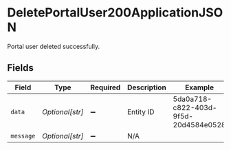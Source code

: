 # DeletePortalUser200ApplicationJSON

Portal user deleted successfully.


## Fields

| Field                                | Type                                 | Required                             | Description                          | Example                              |
| ------------------------------------ | ------------------------------------ | ------------------------------------ | ------------------------------------ | ------------------------------------ |
| `data`                               | *Optional[str]*                      | :heavy_minus_sign:                   | Entity ID                            | 5da0a718-c822-403d-9f5d-20d4584e0528 |
| `message`                            | *Optional[str]*                      | :heavy_minus_sign:                   | N/A                                  |                                      |